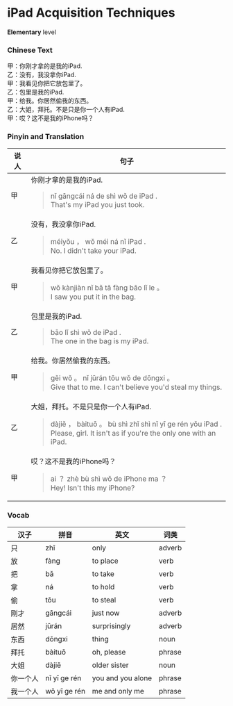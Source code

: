 # iPad Acquisition Techniques
**Elementary** level
### Chinese Text
甲：你刚才拿的是我的iPad.<br />乙：没有，我没拿你iPad.<br />甲：我看见你把它放包里了。<br />乙：包里是我的iPad.<br />甲：给我。你居然偷我的东西。<br />乙：大姐，拜托。不是只是你一个人有iPad.<br />甲：哎？这不是我的iPhone吗？

### Pinyin and Translation
|说人|句子|
|----|----|
|甲|你刚才拿的是我的iPad.<blockquote>nǐ gāngcái ná de shì wǒ de iPad .<br />That's my iPad you just took.</blockquote>|
|乙|没有，我没拿你iPad.<blockquote>méiyǒu ， wǒ méi ná nǐ iPad .<br />No. I didn't take your iPad.</blockquote>|
|甲|我看见你把它放包里了。<blockquote>wǒ kànjiàn nǐ bǎ tā fàng bāo lǐ le 。<br />I saw you put it in the bag.</blockquote>|
|乙|包里是我的iPad.<blockquote>bāo lǐ shì wǒ de iPad .<br />The one in the bag is my iPad.</blockquote>|
|甲|给我。你居然偷我的东西。<blockquote>gěi wǒ 。 nǐ jūrán tōu wǒ de dōngxi 。<br />Give that to me. I can't believe you'd steal my things.</blockquote>|
|乙|大姐，拜托。不是只是你一个人有iPad.<blockquote>dàjiě ， bàituō 。 bù shì zhǐ shì nǐ yī ge rén yǒu iPad .<br />Please, girl. It isn't as if you're the only one with an iPad.</blockquote>|
|甲|哎？这不是我的iPhone吗？<blockquote>ai ？ zhè bù shì wǒ de iPhone ma ？<br />Hey! Isn't this my iPhone?</blockquote>|
### Vocab
|汉子|拼音|英文|词类|
|----|----|----|----|
|只|zhǐ|only|adverb|
|放|fàng|to place|verb|
|把|bǎ|to take|verb|
|拿|ná|to hold|verb|
|偷|tōu|to steal|verb|
|刚才|gāngcái|just now|adverb|
|居然|jūrán|surprisingly|adverb|
|东西|dōngxi|thing|noun|
|拜托|bàituō|oh, please|phrase|
|大姐|dàjiě|older sister|noun|
|你一个人|nǐ yī ge rén|you and you alone|phrase|
|我一个人|wǒ yī ge rén|me and only me|phrase|